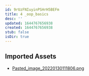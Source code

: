 ```yaml
---
id: 9rUzFNIuyinPSHrH5BEFm
title: 4 _oop_basics
desc: ''
updated: 1644767656938
created: 1644767656938
stub: false
isDir: true
---
```

## Imported Assets
- [Pasted_image_20220130111806.png](/assets/pasted_image_20220130111806-6MgVtHMXKYxf.png)
